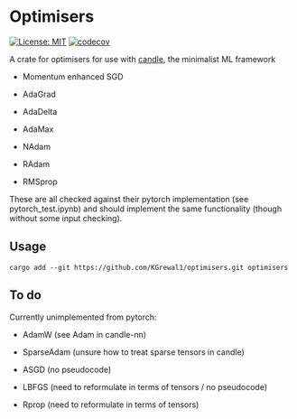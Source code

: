 # Optimisers

[![License: MIT](https://img.shields.io/badge/License-MIT-yellow.svg)](https://opensource.org/licenses/MIT)
[![codecov](https://codecov.io/gh/KGrewal1/optimisers/graph/badge.svg?token=6AFTLS6DFO)](https://codecov.io/gh/KGrewal1/optimisers)

A crate for optimisers for use with [candle](https://github.com/huggingface/candle), the minimalist ML framework

* Momentum enhanced SGD

* AdaGrad

* AdaDelta

* AdaMax

* NAdam

* RAdam

* RMSprop

These are all checked against their pytorch implementation (see pytorch_test.ipynb) and should implement the same functionality (though without some input checking).

## Usage

```cli
cargo add --git https://github.com/KGrewal1/optimisers.git optimisers
```

## To do

Currently unimplemented from pytorch:

* AdamW (see Adam in candle-nn)

* SparseAdam (unsure how to treat sparse tensors in candle)

* ASGD (no pseudocode)

* LBFGS (need to reformulate in terms of tensors / no pseudocode)

* Rprop (need to reformulate in terms of tensors)
